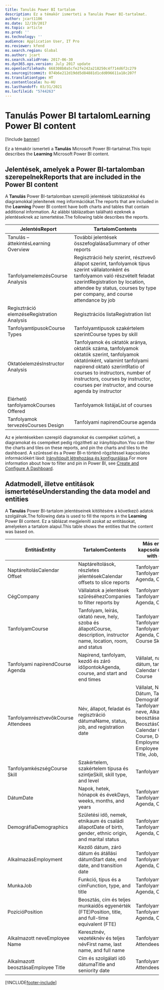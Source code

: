 ```yaml
---
title: Tanulás Power BI tartalom
description: Ez a témakör ismerteti a Tanulás Power BI-tartalmat.
author: jcart1106
ms.date: 12/19/2017
ms.topic: article
ms.prod: ''
ms.technology: ''
audience: Application User, IT Pro
ms.reviewer: kfend
ms.search.region: Global
ms.author: jcart
ms.search.validFrom: 2017-06-30
ms.dyn365.ops.version: July 2017 update
ms.openlocfilehash: 668308b0a5cfe2fe242a218250c4f714d6f2c279
ms.sourcegitcommit: 074b6e212d19dd5d84881d1cdd096611a18c207f
ms.translationtype: HT
ms.contentlocale: hu-HU
ms.lasthandoff: 03/31/2021
ms.locfileid: "5744263"
---
```

# <a name="learning-power-bi-content"></a><span data-ttu-id="865e9-103">Tanulás Power BI tartalom</span><span class="sxs-lookup"><span data-stu-id="865e9-103">Learning Power BI content</span></span>

[!include [banner](../includes/banner.md)]

<span data-ttu-id="865e9-104">Ez a témakör ismerteti a **Tanulás** Microsoft Power BI-tartalmat.</span><span class="sxs-lookup"><span data-stu-id="865e9-104">This topic describes the **Learning** Microsoft Power BI content.</span></span>

## <a name="reports-that-are-included-in-the-power-bi-content"></a><span data-ttu-id="865e9-105">Jelentések, amelyek a Power BI-tartalomban szerepelnek</span><span class="sxs-lookup"><span data-stu-id="865e9-105">Reports that are included in the Power BI content</span></span>

<span data-ttu-id="865e9-106">A **Tanulás** Power BI-tartalomban szereplő jelentések táblázatokkal és diagramokkal jelenítenek meg információkat.</span><span class="sxs-lookup"><span data-stu-id="865e9-106">The reports that are included in the **Learning** Power BI content have both charts and tables that contain additional information.</span></span> <span data-ttu-id="865e9-107">Az alábbi táblázatban található ezeknek a jelentéseknek az ismertetése.</span><span class="sxs-lookup"><span data-stu-id="865e9-107">The following table describes the reports.</span></span>

| <span data-ttu-id="865e9-108">Jelentés</span><span class="sxs-lookup"><span data-stu-id="865e9-108">Report</span></span>                | <span data-ttu-id="865e9-109">Tartalom</span><span class="sxs-lookup"><span data-stu-id="865e9-109">Contents</span></span> |
|-----------------------|----------|
| <span data-ttu-id="865e9-110">Tanulás – áttekintés</span><span class="sxs-lookup"><span data-stu-id="865e9-110">Learning Overview</span></span>     | <span data-ttu-id="865e9-111">További jelentések összefoglalása</span><span class="sxs-lookup"><span data-stu-id="865e9-111">Summary of other reports</span></span> |
| <span data-ttu-id="865e9-112">Tanfolyamelemzés</span><span class="sxs-lookup"><span data-stu-id="865e9-112">Course Analysis</span></span>       | <span data-ttu-id="865e9-113">Regisztráció hely szerint, résztvevő állapot szerint, tanfolyamok típus szerint vállalatonként és tanfolyamon való részvételt feladat szerint</span><span class="sxs-lookup"><span data-stu-id="865e9-113">Registration by location, attendee by status, courses by type per company, and course attendance by job</span></span> |
| <span data-ttu-id="865e9-114">Regisztráció elemzése</span><span class="sxs-lookup"><span data-stu-id="865e9-114">Registration Analysis</span></span> | <span data-ttu-id="865e9-115">Regisztrációs lista</span><span class="sxs-lookup"><span data-stu-id="865e9-115">Registration list</span></span> |
| <span data-ttu-id="865e9-116">Tanfolyamtípusok</span><span class="sxs-lookup"><span data-stu-id="865e9-116">Course Types</span></span>          | <span data-ttu-id="865e9-117">Tanfolyamtípusok szakértelem szerint</span><span class="sxs-lookup"><span data-stu-id="865e9-117">Course types by skill</span></span> |
| <span data-ttu-id="865e9-118">Oktatóelemzés</span><span class="sxs-lookup"><span data-stu-id="865e9-118">Instructor Analysis</span></span>   | <span data-ttu-id="865e9-119">Tanfolyamok és oktatók aránya, oktatók száma, tanfolyamok oktatók szerint, tanfolyamok oktatónként, valamint tanfolyami napirend oktató szerint</span><span class="sxs-lookup"><span data-stu-id="865e9-119">Ratio of courses to instructors, number of instructors, courses by instructor, courses per instructor, and course agenda by instructor</span></span> |
| <span data-ttu-id="865e9-120">Elérhető tanfolyamok</span><span class="sxs-lookup"><span data-stu-id="865e9-120">Courses Offered</span></span>       | <span data-ttu-id="865e9-121">Tanfolyamok listája</span><span class="sxs-lookup"><span data-stu-id="865e9-121">List of courses</span></span> |
| <span data-ttu-id="865e9-122">Tanfolyamok tervezés</span><span class="sxs-lookup"><span data-stu-id="865e9-122">Courses Design</span></span>        | <span data-ttu-id="865e9-123">Tanfolyami napirend</span><span class="sxs-lookup"><span data-stu-id="865e9-123">Course agenda</span></span> |

<span data-ttu-id="865e9-124">Az e jelentésekben szereplő diagramokat és csempéket szűrheti, a diagramokat és csempéket pedig rögzítheti az irányítópulton.</span><span class="sxs-lookup"><span data-stu-id="865e9-124">You can filter the charts and tiles on these reports, and pin the charts and tiles to the dashboard.</span></span> <span data-ttu-id="865e9-125">A szűréssel és a Power BI-n történő rögzítéssel kapcsolatos információkért lásd: [Irányítópult létrehozása és konfigurálása](https://powerbi.microsoft.com/guided-learning/powerbi-learning-4-2-create-configure-dashboards).</span><span class="sxs-lookup"><span data-stu-id="865e9-125">For more information about how to filter and pin in Power BI, see [Create and Configure A Dashboard](https://powerbi.microsoft.com/guided-learning/powerbi-learning-4-2-create-configure-dashboards).</span></span>

## <a name="understanding-the-data-model-and-entities"></a><span data-ttu-id="865e9-126">Adatmodell, illetve entitások ismertetése</span><span class="sxs-lookup"><span data-stu-id="865e9-126">Understanding the data model and entities</span></span>

<span data-ttu-id="865e9-127">A **Tanulás** Power BI-tartalom jelentéseinek kitöltésére a következő adatok szolgálnak.</span><span class="sxs-lookup"><span data-stu-id="865e9-127">The following data is used to fill the reports in the **Learning** Power BI content.</span></span> <span data-ttu-id="865e9-128">Ez a táblázat megjeleníti azokat az entitásokat, amelyeken a tartalom alapul.</span><span class="sxs-lookup"><span data-stu-id="865e9-128">This table shows the entities that the content was based on.</span></span>

| <span data-ttu-id="865e9-129">Entitás</span><span class="sxs-lookup"><span data-stu-id="865e9-129">Entity</span></span>           | <span data-ttu-id="865e9-130">Tartalom</span><span class="sxs-lookup"><span data-stu-id="865e9-130">Contents</span></span>                                                         | <span data-ttu-id="865e9-131">Más entitásokkal való kapcsolatok</span><span class="sxs-lookup"><span data-stu-id="865e9-131">Relationships with other entities</span></span> |
|------------------|------------------------------------------------------------------|-----------------------------------|
| <span data-ttu-id="865e9-132">Naptáreltolás</span><span class="sxs-lookup"><span data-stu-id="865e9-132">Calendar Offset</span></span>  | <span data-ttu-id="865e9-133">Naptáreltolások, részletes jelentések</span><span class="sxs-lookup"><span data-stu-id="865e9-133">Calendar offsets to slice reports</span></span>                                | <span data-ttu-id="865e9-134">Tanfolyami napirend, Tanfolyamrésztvevők</span><span class="sxs-lookup"><span data-stu-id="865e9-134">Course Agenda, Course Attendees</span></span> |
| <span data-ttu-id="865e9-135">Cég</span><span class="sxs-lookup"><span data-stu-id="865e9-135">Company</span></span>          | <span data-ttu-id="865e9-136">Vállalatok a jelentések szűréséhez</span><span class="sxs-lookup"><span data-stu-id="865e9-136">Companies to filter reports by</span></span>                                   | <span data-ttu-id="865e9-137">Tanfolyami napirend, Tanfolyamrésztvevők</span><span class="sxs-lookup"><span data-stu-id="865e9-137">Course Agenda, Course Attendees</span></span> |
| <span data-ttu-id="865e9-138">Tanfolyam</span><span class="sxs-lookup"><span data-stu-id="865e9-138">Course</span></span>           | <span data-ttu-id="865e9-139">Tanfolyam, leírás, oktató neve, hely, szoba és állapot</span><span class="sxs-lookup"><span data-stu-id="865e9-139">Course, description, instructor name, location, room, and status</span></span> | <span data-ttu-id="865e9-140">Tanfolyami napirend, Tanfolyamrésztvevők, Tanfolyamkészség</span><span class="sxs-lookup"><span data-stu-id="865e9-140">Course Agenda, Course Attendees, Course Skill</span></span> |
| <span data-ttu-id="865e9-141">Tanfolyami napirend</span><span class="sxs-lookup"><span data-stu-id="865e9-141">Course Agenda</span></span>    | <span data-ttu-id="865e9-142">Napirend, tanfolyam, kezdő és záró időpontok</span><span class="sxs-lookup"><span data-stu-id="865e9-142">Agenda, course, and start and end times</span></span>                          | <span data-ttu-id="865e9-143">Vállalat, naptáreltolás, dátum, tanfolyam</span><span class="sxs-lookup"><span data-stu-id="865e9-143">Company, Calendar Offset, Date, Course</span></span> |
| <span data-ttu-id="865e9-144">Tanfolyamrésztvevők</span><span class="sxs-lookup"><span data-stu-id="865e9-144">Course Attendees</span></span> | <span data-ttu-id="865e9-145">Név, állapot, feladat és regisztráció dátuma</span><span class="sxs-lookup"><span data-stu-id="865e9-145">Name, status, job, and registration date</span></span>                         | <span data-ttu-id="865e9-146">Vállalat, Naptáreltolás, Dátum, Tanfolyam, Demográfia, Alkalmazás, Tanfolyam, Alkalmazott neve, Alkalmazott beosztása, Feladat, Beosztás</span><span class="sxs-lookup"><span data-stu-id="865e9-146">Company, Calendar Offset, Date, Course, Demographics, Employment, Course, Employee Name, Employee Title, Job, Position</span></span> |
| <span data-ttu-id="865e9-147">Tanfolyamkészség</span><span class="sxs-lookup"><span data-stu-id="865e9-147">Course Skill</span></span>     | <span data-ttu-id="865e9-148">Szakértelem, szakértelem típusa és szintje</span><span class="sxs-lookup"><span data-stu-id="865e9-148">Skill, skill type, and level</span></span>                                     | <span data-ttu-id="865e9-149">Tanfolyam</span><span class="sxs-lookup"><span data-stu-id="865e9-149">Course</span></span> |
| <span data-ttu-id="865e9-150">Dátum</span><span class="sxs-lookup"><span data-stu-id="865e9-150">Date</span></span>             | <span data-ttu-id="865e9-151">Napok, hetek, hónapok és évek</span><span class="sxs-lookup"><span data-stu-id="865e9-151">Days, weeks, months, and years</span></span>                                   | <span data-ttu-id="865e9-152">Tanfolyami napirend, Tanfolyamrésztvevők</span><span class="sxs-lookup"><span data-stu-id="865e9-152">Course Agenda, Course Attendees</span></span> |
| <span data-ttu-id="865e9-153">Demográfia</span><span class="sxs-lookup"><span data-stu-id="865e9-153">Demographics</span></span>     | <span data-ttu-id="865e9-154">Születési idő, nemek, etnikaum és családi állapot</span><span class="sxs-lookup"><span data-stu-id="865e9-154">Date of birth, gender, ethnic origin, and marital status</span></span>         | <span data-ttu-id="865e9-155">Tanfolyami napirend, Tanfolyamrésztvevők</span><span class="sxs-lookup"><span data-stu-id="865e9-155">Course Agenda, Course Attendees</span></span> |
| <span data-ttu-id="865e9-156">Alkalmazás</span><span class="sxs-lookup"><span data-stu-id="865e9-156">Employment</span></span>       | <span data-ttu-id="865e9-157">Kezdő dátum, záró dátum és átállási dátum</span><span class="sxs-lookup"><span data-stu-id="865e9-157">Start date, end date, and transition date</span></span>                        | <span data-ttu-id="865e9-158">Tanfolyami napirend, Tanfolyamrésztvevők</span><span class="sxs-lookup"><span data-stu-id="865e9-158">Course Agenda, Course Attendees</span></span> |
| <span data-ttu-id="865e9-159">Munka</span><span class="sxs-lookup"><span data-stu-id="865e9-159">Job</span></span>              | <span data-ttu-id="865e9-160">Funkció, típus és a cím</span><span class="sxs-lookup"><span data-stu-id="865e9-160">Function, type, and title</span></span>                                        | <span data-ttu-id="865e9-161">Tanfolyami napirend, Tanfolyamrésztvevők</span><span class="sxs-lookup"><span data-stu-id="865e9-161">Course Agenda, Course Attendees</span></span> |
| <span data-ttu-id="865e9-162">Pozíció</span><span class="sxs-lookup"><span data-stu-id="865e9-162">Position</span></span>         | <span data-ttu-id="865e9-163">Beosztás, cím és teljes munkaidős egyenérték (FTE)</span><span class="sxs-lookup"><span data-stu-id="865e9-163">Position, title, and full-time equivalent (FTE)</span></span>                  | <span data-ttu-id="865e9-164">Tanfolyami napirend, Tanfolyamrésztvevők</span><span class="sxs-lookup"><span data-stu-id="865e9-164">Course Agenda, Course Attendees</span></span> |
| <span data-ttu-id="865e9-165">Alkalmazott neve</span><span class="sxs-lookup"><span data-stu-id="865e9-165">Employee Name</span></span>    | <span data-ttu-id="865e9-166">Keresztnév, vezetéknév és teljes név</span><span class="sxs-lookup"><span data-stu-id="865e9-166">First name, last name, and full name</span></span>                             | <span data-ttu-id="865e9-167">Tanfolyamrésztvevők</span><span class="sxs-lookup"><span data-stu-id="865e9-167">Course Attendees</span></span> |
| <span data-ttu-id="865e9-168">Alkalmazott beosztása</span><span class="sxs-lookup"><span data-stu-id="865e9-168">Employee Title</span></span>   | <span data-ttu-id="865e9-169">Cím és szolgálati idő dátuma</span><span class="sxs-lookup"><span data-stu-id="865e9-169">Title and seniority date</span></span>                                         | <span data-ttu-id="865e9-170">Tanfolyamrésztvevők</span><span class="sxs-lookup"><span data-stu-id="865e9-170">Course Attendees</span></span> |


[!INCLUDE[footer-include](../../../includes/footer-banner.md)]